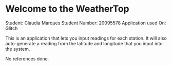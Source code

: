 Welcome to the WeatherTop
==============================

Student: Claudia Marques
Student Number: 20095578
Application used On: Glitch

This is an application that lets you input readings for each station. It will also auto-generate a reading from the latitude and longitude that you input into the system.

No references done.
